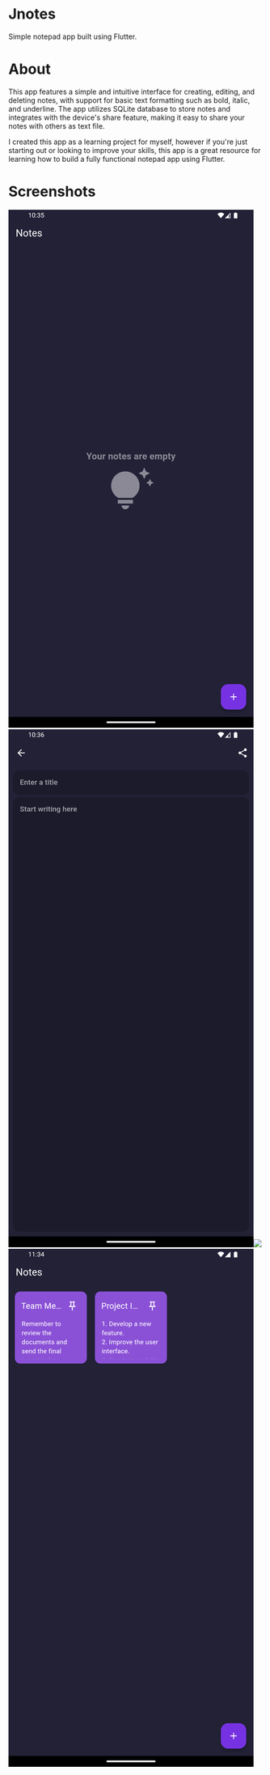 # Jnotes

Simple notepad app built using Flutter.

# About

This app features a simple and intuitive interface for creating, editing, and deleting notes, with support for basic text formatting such as bold, italic, and underline. The app utilizes SQLite database to store notes and integrates with the device's share feature, making it easy to share your notes with others  as text file.

I created this app as a learning project for myself, however if you're just starting out or looking to improve your skills, this app is a great resource for learning how to build a fully functional notepad app using Flutter.

# Screenshots

<img src='https://raw.githubusercontent.com/calheiros/jnotes/main/screenshots/picture-1.png'/><img src='https://raw.githubusercontent.com/calheiros/jnotes/main/screenshots/picture-2.png'/><img src='https://raw.githubusercontent.com/calheiros/jnotes/main/screenshots/picture-3'/><img src='https://raw.githubusercontent.com/calheiros/jnotes/main/screenshots/picture-4.png'/>
